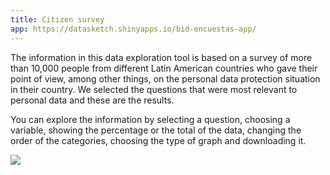 ```yaml
---
title: Citizen survey
app: https://datasketch.shinyapps.io/bid-encuestas-app/
---
```


The information in this data exploration tool is based on a survey of more than 10,000 people from different Latin American countries who gave their point of view, among other things, on the personal data protection situation in their country. We selected the questions that were most relevant to personal data and these are the results.

You can explore the information by selecting a question, choosing a variable, showing the percentage or the total of the data, changing the order of the categories, choosing the type of graph and downloading it.

![](images/app-encuestas.gif)